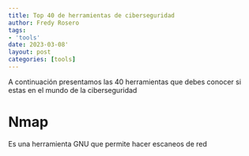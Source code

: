 ```yaml
---
title: Top 40 de herramientas de ciberseguridad
author: Fredy Rosero
tags: 
- 'tools'
date: 2023-03-08'
layout: post
categories: [tools]
---
```

A continuación presentamos las 40 herramientas que debes conocer si estas en el mundo de la ciberseguridad
 <!--more-->

# Nmap
Es una herramienta GNU que permite hacer escaneos de red